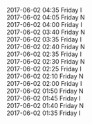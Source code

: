 2017-06-02 04:35 Friday  I  
2017-06-02 04:05 Friday  N  
2017-06-02 04:00 Friday  I  
2017-06-02 03:40 Friday  N  
2017-06-02 03:35 Friday  I  
2017-06-02 02:40 Friday  N  
2017-06-02 02:35 Friday  I  
2017-06-02 02:30 Friday  N  
2017-06-02 02:25 Friday  I  
2017-06-02 02:10 Friday  N  
2017-06-02 02:00 Friday  I  
2017-06-02 01:50 Friday  N  
2017-06-02 01:45 Friday  I  
2017-06-02 01:40 Friday  N  
2017-06-02 01:35 Friday  I  
